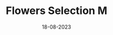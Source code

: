 ---
layout: project
title: 'Flowers Selection M'
caption: Personal branding
description: > 
  
date: '18-08-2023'
image: 
  path: /assets/img/artwork/cover-digital-painting-selection-m.jpg
  srcset: 
    1920w: /assets/img/artwork/cover-digital-painting-selection-m.jpg
    960w:  /assets/img/artwork/cover-digital-painting-selection-m@0,5x.jpg
    480w:  /assets/img/artwork/cover-digital-painting-selection-m@0,25x.jpg

--- 